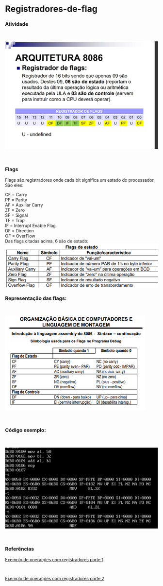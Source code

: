 # Registradores-de-flag

<h3>Atividade</h3>
<br/>

![Atividade](atividade.jfif "Atividade")

<br/>

<h3>Flags </h3>
Flags são registradores onde cada bit significa um estado do processador. São eles:<br/>

CF = Carry <br/>
PF = Parity <br/>
AF = Auxiliar Carry <br/>
ZF = Zero <br/>
SF = Signal <br/>
TF = Trap <br/>
IF = Interrupt Enable Flag <br/>
DF = Direction <br/>
OF = OverFlow <br/>
Das flags citadas acima, 6 são de estado: <br/>
![Flags de estado](Festado.png "Flags de estado")


<h3>Representação das flags:</h3>

<br/>

![Flags](simbologia.png)

<br/>

<h3>Código exemplo:</h3>

<br/>

![Simbologia](código.jfif "Código exemplo 1")

<br/>

<h3>Referências</h3>

[Exemplo de operações com registradores parte 1](https://www.youtube.com/watch?v=CfVj3Iip4q4)

<br/>

[Exemplo de operações com registradores parte 2](https://www.youtube.com/watch?v=L5-YG6MYs5w&t=1967s)
